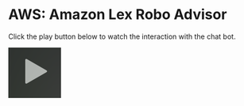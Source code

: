# AWS: Amazon Lex Robo Advisor

Click the play button below to watch the interaction with the chat bot.

<a href="https://drive.google.com/file/d/1rIg2UFH0_g12vT4f65h8J_an0IQf30z0/view" title="Link Title"><img src="RoboAdvisor/images/play.png" alt="Alternate Text" /></a>


